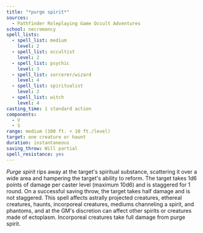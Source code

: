 ```yaml
---
title: "*purge spirit*"
sources:
  - Pathfinder Roleplaying Game Occult Adventures
school: necromancy
spell_lists:
  - spell_list: medium
    level: 2
  - spell_list: occultist
    level: 2
  - spell_list: psychic
    level: 3
  - spell_list: sorcerer/wizard
    level: 4
  - spell_list: spiritualist
    level: 2
  - spell_list: witch
    level: 4
casting_time: 1 standard action
components:
  - V
  - S
range: medium (100 ft. + 10 ft./level)
target: one creature or haunt
duration: instantaneous
saving_throw: Will partial
spell_resistance: yes
---
```


*Purge spirit* rips away at the target's spiritual substance, scattering it over a wide area and hampering the target's ability to reform. The target takes 1d6 points of damage per caster level (maximum 10d6) and is staggered for 1 round. On a successful saving throw, the target takes half damage and is not staggered. This spell affects astrally projected creatures, ethereal creatures, haunts, incorporeal creatures, mediums channeling a spirit, and phantoms, and at the GM's discretion can affect other spirits or creatures made of ectoplasm. Incorporeal creatures take full damage from purge spirit.

